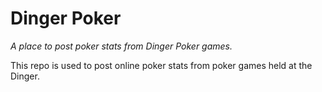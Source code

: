 # Dinger Poker

_A place to post poker stats from Dinger Poker games._

This repo is used to post online poker stats from poker games held at the Dinger.